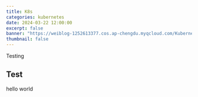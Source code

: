 ```yaml
---
title: K8s
categories: kubernetes
date: 2024-03-22 12:00:00
excerpt: false
banner: "https://weiblog-1252613377.cos.ap-chengdu.myqcloud.com/Kubernetes-logo.png"
thumbnail: false
---
```


Testing

## Test

hello world